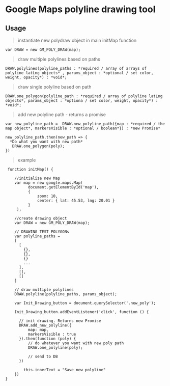 # Google Maps polyline drawing tool

## Usage


> instantiate  new polydraw object in main initMap function
```
var DRAW = new GM_POLY_DRAW(map);
```

> draw multiple polylines based on paths
``` 
DRAW.polylines(polyline_paths : *required / array of arrays of polyline latLng objects* , params_object : *optional / set color, weight, opacity*) : *void*;
```

> draw single polyline based on path
```
DRAW.one_polygon(polyline_path : *required / array of polyline latLng objects*, params_object : *optiona / set color, weight, opacity*) : *void*;
```

> add new polyline path - returns a promise
```
var new_polyline_path =  DRAW.new_polyline_path({map : *required / the map object*, markersVisible : *optional / boolean*}) : *new Promise*

new_polyline_path.then(new_path => {
  *Do what you want with new path*
   DRAW.one_polygon(poly);
})
```

> example
```
 function initMap() { 
 
    //initialize new Map
    var map = new google.maps.Map(
          document.getElementById('map'),
          {
              zoom: 10,
              center: { lat: 45.53, lng: 20.01 }
          }
     );

    //create drawing object
    var DRAW = new GM_POLY_DRAW(map);

    // DRAWING TEST POLYGONs
    var polyline_paths = 
    [
      [
        {},
        {},
        {}
        ...
      ],
      [],
      []
    ]

    // draw multiple polylines
    DRAW.polyline(polyline_paths, params_object);

    var Init_Drawing_button = document.querySelector('.new_poly');

    Init_Drawing_button.addEventListener('click', function () {

      // init drawing. Returns new Promise
      DRAW.add_new_polyline({
          map: map,
          markersVisible : true
      }).then(function (poly) {
          // do whatever you want with new poly path
          DRAW.one_polyline(poly);

          // send to DB
      })

        this.innerText = "Save new polyline"
    })
}
```
